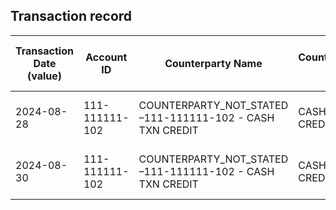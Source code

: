 ## Transaction record
| Transaction Date (value) | Account ID | Counterparty Name | Counterparty ID | Originating Currency | Originating Amount | Debit Credit Indicator | Beneficiary Bank Raw | Originator Bank Raw | Beneficiary Name | Originator Account Number | Transaction Type Source | Transaction Code Description | Sending Bank Account Number | Sending Bank Address | Converted Amount | Fraud payment |
| --- | --- | --- | --- | --- | --- | --- | --- | --- | --- | --- | --- | --- | --- | --- | --- | --- |
| 2024-08-28 | 111-111111-102 | COUNTERPARTY\_NOT\_STATED –111-111111-102 - CASH TXN CREDIT | CASH TXN CREDIT | HKD | 50000 | C | NaN | NaN | MR CHUNG SIU | COUNTERPARTY\_NOT\_STATED – 111-111111-102 - CASH TXN CREDIT | CCCS | ATM/CDM CASH CREDIT USINGACCOUNT INPUT | NaN | NaN | 50000 | 3 |
| 2024-08-30 | 111-111111-102 | COUNTERPARTY\_NOT\_STATED –111-111111-102 - CASH TXN CREDIT | CASH TXN CREDIT | HKD | 20000 | C | NaN | NaN | MR CHUNG SIU | COUNTERPARTY\_NOT\_STATED – 111-111111-102 - CASH TXN CREDIT | CCCS | ATM/CDM CASH CREDIT USINGACCOUNT INPUT | NaN | NaN | 20000 | 2 |
